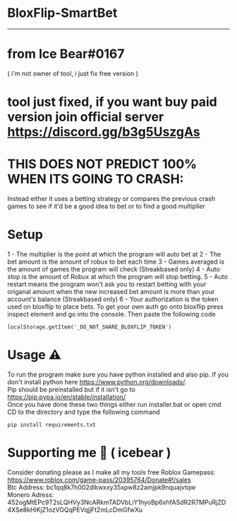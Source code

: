 # BloxFlip-SmartBet
----------------------------
# from Ice Bear#0167
( i'm not owner of tool, i just fix free version )
# tool just fixed, if you want buy paid version join official server https://discord.gg/b3g5UszgAs

# THIS DOES NOT PREDICT 100% WHEN ITS GOING TO CRASH:
Instead either it uses a betting strategy or compares the previous crash games to see if it'd be a good idea to bet or to find a good multiplier

# Setup

1 - The multiplier is the point at which the program will auto bet at
2 - The bet amount is the amount of robux to bet each time
3 - Games averaged is the amount of games the program will check (Streakbased only)
4 - Auto stop is the amount of Robux at which the program will stop betting.
5 - Auto restart means the program won't ask you to restart betting with your origanal amount when the new increased bet amount is more than your account's balance (Streakbased only)
6 - Your authorization is the token used on bloxflip to place bets. To get your own auth go onto bloxflip press inspect element and go into the console. Then paste the following code

```
localStorage.getItem('_DO_NOT_SHARE_BLOXFLIP_TOKEN')
```

# Usage ⚠
To run the program make sure you have python installed and also pip. If you don't install python here https://www.python.org/downloads/. <br>
Pip should be preinstalled but if it isn't go to  https://pip.pypa.io/en/stable/installation/ <br>
Once you have done these two things either run installer.bat or open cmd CD to the directory and type the following command
```
pip install requirements.txt
```

# Supporting me 🤲 ( icebear )
Consider donating please as I make all my tools free 
Roblox Gamepass: https://www.roblox.com/game-pass/20395764/Donate#!/sales <br>
Btc Address: bc1qq8k7h002dlkwxxy35xpw8z2amjpk9nquajvtqw <br>
Monero Adress: 452ogMtEPc9T2sLQHVy3NcARkmTADVbLiY1hyoBp6xhfASdR2R7MPuRjZD4XSe8kHiKjZ1ozVGQqPEVqjjFt2mLcDmGfwXu <br>
